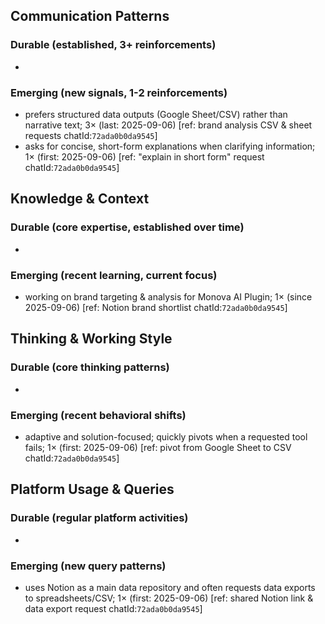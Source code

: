 ## Communication Patterns
### Durable (established, 3+ reinforcements)
-

### Emerging (new signals, 1-2 reinforcements)
- prefers structured data outputs (Google Sheet/CSV) rather than narrative text; 3× (last: 2025-09-06) [ref: brand analysis CSV & sheet requests chatId:`72ada0b0da9545`]
- asks for concise, short-form explanations when clarifying information; 1× (first: 2025-09-06) [ref: "explain in short form" request chatId:`72ada0b0da9545`]

## Knowledge & Context
### Durable (core expertise, established over time)
-

### Emerging (recent learning, current focus)
- working on brand targeting & analysis for Monova AI Plugin; 1× (since 2025-09-06) [ref: Notion brand shortlist chatId:`72ada0b0da9545`]

## Thinking & Working Style
### Durable (core thinking patterns)
-

### Emerging (recent behavioral shifts)
- adaptive and solution-focused; quickly pivots when a requested tool fails; 1× (first: 2025-09-06) [ref: pivot from Google Sheet to CSV chatId:`72ada0b0da9545`]

## Platform Usage & Queries
### Durable (regular platform activities)
-

### Emerging (new query patterns)
- uses Notion as a main data repository and often requests data exports to spreadsheets/CSV; 1× (first: 2025-09-06) [ref: shared Notion link & data export request chatId:`72ada0b0da9545`]